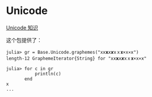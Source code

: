 # Unicode
[Unicode 知识](../knowledge/unicode.md)

这个包提供了：
```julia-repl
julia> gr = Base.Unicode.graphemes("x𝗑𝘅𝘹𝙭𝚡ｘ𝐱×х⨯ⅹ")
length-12 GraphemeIterator{String} for "x𝗑𝘅𝘹𝙭𝚡ｘ𝐱×х⨯ⅹ"

julia> for c in gr
           println(c)
       end
x
...
```
